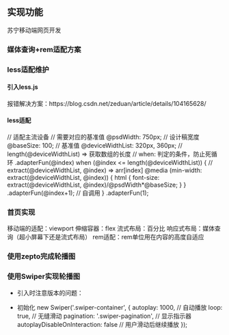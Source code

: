 ## 实现功能
苏宁移动端网页开发

### 媒体查询+rem适配方案

### less适配维护
#### 引入less.js
<link rel="stylesheet" type="text/less" href="./assets/less/index.less">
<script src="https://cdnjs.cloudflare.com/ajax/libs/less.js/3.11.1/less.min.js" ></script>
报错解决方案：https://blog.csdn.net/zeduan/article/details/104165628/

#### less适配
// 适配主流设备
// 需要对应的基准值
@psdWidth: 750px; // 设计稿宽度
@baseSize: 100; // 基准值
@deviceWidthList: 320px, 360px;
// length(@deviceWidthList) => 获取数组的长度
// when: 判定的条件，防止死循环
.adapterFun(@index) when (@index <= length(@deviceWidthList)) {
    // extract(@deviceWidthList, @index) => arr[index]
    @media (min-width: extract(@deviceWidthList, @index)) {
        html {
            font-size: extract(@deviceWidthList, @index)/@psdWidth*@baseSize;
        }
    }
    .adapterFun(@index+1); // 自调用
}
.adapterFun(1);

### 首页实现
移动端的适配：viewport
伸缩容器：flex
流式布局：百分比
响应式布局：媒体查询（超小屏幕下还是流式布局）
rem适配：rem单位用在内容的高度自适应

### 使用zepto完成轮播图
<!-- zepto 的核心功能 -->
<script src="./js/lib/zepto.min.js"></script>
<!-- zepto selector 模块  -->
<script src="./js/lib/zepto.selector.js"></script>
<!-- zepto 使用动画 -->
<script src="./js/lib/zepto.fx.js"></script>
<!-- zepto touch 手势事件 -->
<script src="./js/lib/zepto.touch.js"></script>

### 使用Swiper实现轮播图
+ 引入时注意版本的问题：
<script src="./swiper-3.4.2.min.js"></script>

+ 初始化
new Swiper('.swiper-container', {
    autoplay: 1000, // 自动播放
    loop: true, // 无缝滑动
    pagination: '.swiper-pagination', // 显示指示器
    autoplayDisableOnInteraction: false // 用户滑动后继续播放
});